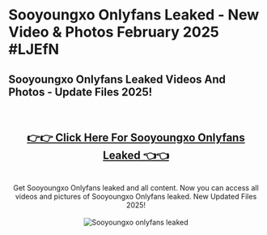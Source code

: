# Sooyoungxo Onlyfans Leaked - New Video & Photos February 2025 #LJEfN

<h2>Sooyoungxo Onlyfans Leaked Videos And Photos - Update Files 2025!</h2>
<br>
<div align="center">
<h2><a href="https://links2leaks.com?utm_source=sooyoungxo&utm_medium=git92" rel="nofollow">👉👉 Click Here For Sooyoungxo Onlyfans Leaked 👈👈</a></h2>
<br>
Get Sooyoungxo Onlyfans leaked and all content. Now you can access all videos and pictures of Sooyoungxo Onlyfans leaked. New Updated Files 2025!
<br>
<br>
<a href="https://links2leaks.com?utm_source=sooyoungxo&utm_medium=git92" rel="nofollow" data-target="animated-image.originalLink"><img src="https://i.ibb.co/Gkj2r4b/banner.png" alt="Sooyoungxo onlyfans leaked" style="max-width: 100%; display: inline-block;" data-target="animated-image.originalImage"></a>
</div>
<br>
